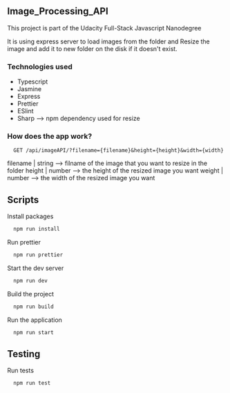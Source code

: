 ## Image_Processing_API

This project is part of the Udacity Full-Stack Javascript Nanodegree

It is using express server to load images from the folder and Resize the image and add it to new folder on the disk if it doesn't exist.

### Technologies used

* Typescript
* Jasmine
* Express
* Prettier
* ESlint
* Sharp --> npm dependency used for resize

### How does the app work?

```http
  GET /api/imageAPI/?filename={filename}&height={height}&width={width}
```

filename | string --> filname of the image that you want to resize in the folder
height   | number --> the height of the resized image you want
weight   | number --> the width of the resized image you want


## Scripts

Install packages
```bash
  npm run install
```

Run prettier
```bash
  npm run prettier
```

Start the dev server
```bash
  npm run dev
```

Build the project
```bash
  npm run build
```

Run the application
```bash
  npm run start
```

## Testing

Run tests
```bash
  npm run test
```
